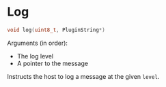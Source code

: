 # Log

```c
void log(uint8_t, PluginString*)
```

Arguments (in order):
- The log level
- A pointer to the message

Instructs the host to log a message at the given `level`.